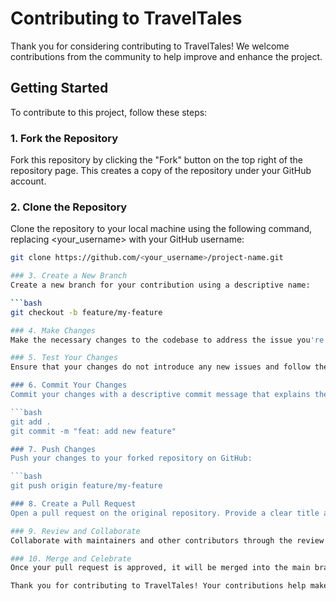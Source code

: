 # Contributing to TravelTales

Thank you for considering contributing to TravelTales! We welcome contributions from the community to help improve and enhance the project.

## Getting Started

To contribute to this project, follow these steps:

### 1. Fork the Repository

Fork this repository by clicking the "Fork" button on the top right of the repository page. This creates a copy of the repository under your GitHub account.

### 2. Clone the Repository

Clone the repository to your local machine using the following command, replacing <your_username> with your GitHub username:

```bash
git clone https://github.com/<your_username>/project-name.git

### 3. Create a New Branch
Create a new branch for your contribution using a descriptive name:

```bash
git checkout -b feature/my-feature

### 4. Make Changes
Make the necessary changes to the codebase to address the issue you're working on or to add the new feature. Be sure to follow the project's coding conventions and guidelines.

### 5. Test Your Changes
Ensure that your changes do not introduce any new issues and follow the project's testing guidelines. Run any relevant tests to validate your changes.

### 6. Commit Your Changes
Commit your changes with a descriptive commit message that explains the purpose of your changes:

```bash
git add .
git commit -m "feat: add new feature"

### 7. Push Changes
Push your changes to your forked repository on GitHub:

```bash
git push origin feature/my-feature

### 8. Create a Pull Request
Open a pull request on the original repository. Provide a clear title and description for your pull request, detailing the changes you've made and any relevant context.

### 9. Review and Collaborate
Collaborate with maintainers and other contributors through the review process. Be responsive to feedback and make necessary changes to your pull request.

### 10. Merge and Celebrate
Once your pull request is approved, it will be merged into the main branch. Congratulations on your contribution!

Thank you for contributing to TravelTales! Your contributions help make the project better for everyone.
